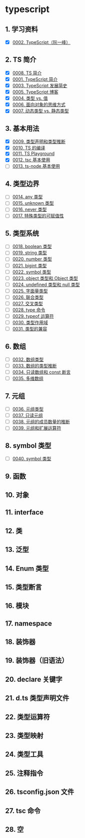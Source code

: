 # typescript


## 1. 学习资料

- [x] [0002. TypeScript（阮一峰）](https://tnotesjs.github.io/TNotes.typescript/notes/0002.%20TypeScript%EF%BC%88%E9%98%AE%E4%B8%80%E5%B3%B0%EF%BC%89/README)

## 2. TS 简介

- [x] [0008. TS 简介](https://tnotesjs.github.io/TNotes.typescript/notes/0008.%20TS%20%E7%AE%80%E4%BB%8B/README)
- [x] [0001. TypeScript 简介](https://tnotesjs.github.io/TNotes.typescript/notes/0001.%20TypeScript%20%E7%AE%80%E4%BB%8B/README)
- [x] [0003. TypeScript 发展简史](https://tnotesjs.github.io/TNotes.typescript/notes/0003.%20TypeScript%20%E5%8F%91%E5%B1%95%E7%AE%80%E5%8F%B2/README)
- [x] [0005. TypeScript 博客](https://tnotesjs.github.io/TNotes.typescript/notes/0005.%20TypeScript%20%E5%8D%9A%E5%AE%A2/README)
- [x] [0004. 类型 vs. 值](https://tnotesjs.github.io/TNotes.typescript/notes/0004.%20%E7%B1%BB%E5%9E%8B%20vs.%20%E5%80%BC/README)
- [x] [0006. 面向对象的思维方式](https://tnotesjs.github.io/TNotes.typescript/notes/0006.%20%E9%9D%A2%E5%90%91%E5%AF%B9%E8%B1%A1%E7%9A%84%E6%80%9D%E7%BB%B4%E6%96%B9%E5%BC%8F/README)
- [x] [0007. 动态类型 vs. 静态类型](https://tnotesjs.github.io/TNotes.typescript/notes/0007.%20%E5%8A%A8%E6%80%81%E7%B1%BB%E5%9E%8B%20vs.%20%E9%9D%99%E6%80%81%E7%B1%BB%E5%9E%8B/README)

## 3. 基本用法

- [x] [0009. 类型声明和类型推断](https://tnotesjs.github.io/TNotes.typescript/notes/0009.%20%E7%B1%BB%E5%9E%8B%E5%A3%B0%E6%98%8E%E5%92%8C%E7%B1%BB%E5%9E%8B%E6%8E%A8%E6%96%AD/README)
- [x] [0010. TS 的编译](https://tnotesjs.github.io/TNotes.typescript/notes/0010.%20TS%20%E7%9A%84%E7%BC%96%E8%AF%91/README)
- [x] [0011. TS Playground](https://tnotesjs.github.io/TNotes.typescript/notes/0011.%20TS%20Playground/README)
- [x] [0012. tsc 基本使用](https://tnotesjs.github.io/TNotes.typescript/notes/0012.%20tsc%20%E5%9F%BA%E6%9C%AC%E4%BD%BF%E7%94%A8/README)
- [ ] [0013. ts-node 基本使用](https://tnotesjs.github.io/TNotes.typescript/notes/0013.%20ts-node%20%E5%9F%BA%E6%9C%AC%E4%BD%BF%E7%94%A8/README)

## 4. 类型边界

- [ ] [0014. any 类型](https://tnotesjs.github.io/TNotes.typescript/notes/0014.%20any%20%E7%B1%BB%E5%9E%8B/README)
- [ ] [0015. unknown 类型](https://tnotesjs.github.io/TNotes.typescript/notes/0015.%20unknown%20%E7%B1%BB%E5%9E%8B/README)
- [ ] [0016. never 类型](https://tnotesjs.github.io/TNotes.typescript/notes/0016.%20never%20%E7%B1%BB%E5%9E%8B/README)
- [ ] [0017. 特殊类型的可赋值性](https://tnotesjs.github.io/TNotes.typescript/notes/0017.%20%E7%89%B9%E6%AE%8A%E7%B1%BB%E5%9E%8B%E7%9A%84%E5%8F%AF%E8%B5%8B%E5%80%BC%E6%80%A7/README)

## 5. 类型系统

- [ ] [0018. boolean 类型](https://tnotesjs.github.io/TNotes.typescript/notes/0018.%20boolean%20%E7%B1%BB%E5%9E%8B/README)
- [ ] [0019. string 类型](https://tnotesjs.github.io/TNotes.typescript/notes/0019.%20string%20%E7%B1%BB%E5%9E%8B/README)
- [ ] [0020. number 类型](https://tnotesjs.github.io/TNotes.typescript/notes/0020.%20number%20%E7%B1%BB%E5%9E%8B/README)
- [ ] [0021. bigint 类型](https://tnotesjs.github.io/TNotes.typescript/notes/0021.%20bigint%20%E7%B1%BB%E5%9E%8B/README)
- [ ] [0022. symbol 类型](https://tnotesjs.github.io/TNotes.typescript/notes/0022.%20symbol%20%E7%B1%BB%E5%9E%8B/README)
- [ ] [0023. object 类型和 Object 类型](https://tnotesjs.github.io/TNotes.typescript/notes/0023.%20object%20%E7%B1%BB%E5%9E%8B%E5%92%8C%20Object%20%E7%B1%BB%E5%9E%8B/README)
- [ ] [0024. undefined 类型和 null 类型](https://tnotesjs.github.io/TNotes.typescript/notes/0024.%20undefined%20%E7%B1%BB%E5%9E%8B%E5%92%8C%20null%20%E7%B1%BB%E5%9E%8B/README)
- [ ] [0025. 字面量类型](https://tnotesjs.github.io/TNotes.typescript/notes/0025.%20%E5%AD%97%E9%9D%A2%E9%87%8F%E7%B1%BB%E5%9E%8B/README)
- [ ] [0026. 联合类型](https://tnotesjs.github.io/TNotes.typescript/notes/0026.%20%E8%81%94%E5%90%88%E7%B1%BB%E5%9E%8B/README)
- [ ] [0027. 交叉类型](https://tnotesjs.github.io/TNotes.typescript/notes/0027.%20%E4%BA%A4%E5%8F%89%E7%B1%BB%E5%9E%8B/README)
- [ ] [0028. type 命令](https://tnotesjs.github.io/TNotes.typescript/notes/0028.%20type%20%E5%91%BD%E4%BB%A4/README)
- [ ] [0029. typeof 运算符](https://tnotesjs.github.io/TNotes.typescript/notes/0029.%20typeof%20%E8%BF%90%E7%AE%97%E7%AC%A6/README)
- [ ] [0030. 类型作用域](https://tnotesjs.github.io/TNotes.typescript/notes/0030.%20%E7%B1%BB%E5%9E%8B%E4%BD%9C%E7%94%A8%E5%9F%9F/README)
- [ ] [0031. 类型的兼容](https://tnotesjs.github.io/TNotes.typescript/notes/0031.%20%E7%B1%BB%E5%9E%8B%E7%9A%84%E5%85%BC%E5%AE%B9/README)

## 6. 数组

- [ ] [0032. 数组类型](https://tnotesjs.github.io/TNotes.typescript/notes/0032.%20%E6%95%B0%E7%BB%84%E7%B1%BB%E5%9E%8B/README)
- [ ] [0033. 数组的类型推断](https://tnotesjs.github.io/TNotes.typescript/notes/0033.%20%E6%95%B0%E7%BB%84%E7%9A%84%E7%B1%BB%E5%9E%8B%E6%8E%A8%E6%96%AD/README)
- [ ] [0034. 只读数组和 const 断言](https://tnotesjs.github.io/TNotes.typescript/notes/0034.%20%E5%8F%AA%E8%AF%BB%E6%95%B0%E7%BB%84%E5%92%8C%20const%20%E6%96%AD%E8%A8%80/README)
- [ ] [0035. 多维数组](https://tnotesjs.github.io/TNotes.typescript/notes/0035.%20%E5%A4%9A%E7%BB%B4%E6%95%B0%E7%BB%84/README)

## 7. 元组

- [ ] [0036. 元组类型](https://tnotesjs.github.io/TNotes.typescript/notes/0036.%20%E5%85%83%E7%BB%84%E7%B1%BB%E5%9E%8B/README)
- [ ] [0037. 只读元组](https://tnotesjs.github.io/TNotes.typescript/notes/0037.%20%E5%8F%AA%E8%AF%BB%E5%85%83%E7%BB%84/README)
- [ ] [0038. 元组的成员数量的推断](https://tnotesjs.github.io/TNotes.typescript/notes/0038.%20%E5%85%83%E7%BB%84%E7%9A%84%E6%88%90%E5%91%98%E6%95%B0%E9%87%8F%E7%9A%84%E6%8E%A8%E6%96%AD/README)
- [ ] [0039. 元组和扩展运算符](https://tnotesjs.github.io/TNotes.typescript/notes/0039.%20%E5%85%83%E7%BB%84%E5%92%8C%E6%89%A9%E5%B1%95%E8%BF%90%E7%AE%97%E7%AC%A6/README)

## 8. symbol 类型

- [ ] [0040. symbol 类型](https://tnotesjs.github.io/TNotes.typescript/notes/0040.%20symbol%20%E7%B1%BB%E5%9E%8B/README)

## 9. 函数

## 10. 对象

## 11. interface

## 12. 类

## 13. 泛型

## 14. Enum 类型

## 15. 类型断言

## 16. 模块

## 17. namespace

## 18. 装饰器

## 19. 装饰器（旧语法）

## 20. declare 关键字

## 21. d.ts 类型声明文件

## 22. 类型运算符

## 23. 类型映射

## 24. 类型工具

## 25. 注释指令

## 26. tsconfig.json 文件

## 27. tsc 命令

## 28. 空
